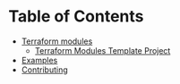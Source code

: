 <!-- BEGIN TOC HOOK -->
Table of Contents
====================

* [Terraform modules](#Terraform-modules)
    * [Terraform Modules Template Project](#Terraform-Modules-Template-Project)
* [Examples](#Examples)
* [Contributing](#Contributing)
<!-- END TOC HOOK -->